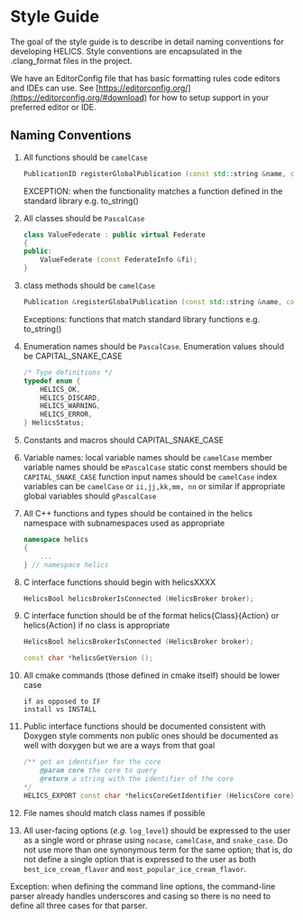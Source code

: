 # Style Guide

The goal of the style guide is to describe in detail naming conventions for
developing HELICS. Style conventions are encapsulated in the .clang_format
files in the project.

We have an EditorConfig file that has basic formatting rules code editors and
IDEs can use. See [https://editorconfig.org/](https://editorconfig.org/#download)
for how to setup support in your preferred editor or IDE.

## Naming Conventions

1. All functions should be `camelCase`

   ```cpp
   PublicationID registerGlobalPublication (const std::string &name, const std::string &type, const std::string &units = "");
   ```

   EXCEPTION: when the functionality matches a function defined in the standard library e.g. to_string()

2. All classes should be `PascalCase`

   ```cpp
   class ValueFederate : public virtual Federate
   {
   public:
       ValueFederate (const FederateInfo &fi);
   }
   ```

3. class methods should be `camelCase`

   ```cpp
   Publication &registerGlobalPublication (const std::string &name, const std::string &type, const std::string &units = "");
   ```

   Exceptions: functions that match standard library functions e.g. to_string()

4. Enumeration names should be `PascalCase`. Enumeration values should be CAPITAL_SNAKE_CASE

   ```cpp
   /* Type definitions */
   typedef enum {
       HELICS_OK,
       HELICS_DISCARD,
       HELICS_WARNING,
       HELICS_ERROR,
   } HelicsStatus;

   ```

5. Constants and macros should CAPITAL_SNAKE_CASE

6. Variable names:
   local variable names should be `camelCase`
   member variable names should be `mPascalCase`
   static const members should be `CAPITAL_SNAKE_CASE`
   function input names should be `camelCase`
   index variables can be `camelCase` or `ii,jj,kk,mm, nn` or similar if appropriate
   global variables should `gPascalCase`

7. All C++ functions and types should be contained in the helics
   namespace with subnamespaces used as appropriate

   ```cpp
   namespace helics
   {
       ...
   } // namespace helics
   ```

8. C interface functions should begin with helicsXXXX

   ```cpp
   HelicsBool helicsBrokerIsConnected (HelicsBroker broker);
   ```

9. C interface function should be of the format helics{Class}{Action}
   or helics{Action} if no class is appropriate

   ```cpp
   HelicsBool helicsBrokerIsConnected (HelicsBroker broker);

   const char *helicsGetVersion ();
   ```

10. All cmake commands (those defined in cmake itself) should be lower case

    ```text
    if as opposed to IF
    install vs INSTALL
    ```

11. Public interface functions should be documented consistent with Doxygen style comments
    non public ones should be documented as well with doxygen but we are a ways from that goal

    ```cpp
    /** get an identifier for the core
        @param core the core to query
        @return a string with the identifier of the core
    */
    HELICS_EXPORT const char *helicsCoreGetIdentifier (HelicsCore core);
    ```

12. File names should match class names if possible

13. All user-facing options (_e.g._ `log_level`) should be expressed to the user as a single word or phrase using `nocase`, `camelCase`, and `snake_case`. Do not use more than one synonymous term for the same option; that is, do not define a single option that is expressed to the user as both `best_ice_cream_flavor` and `most_popular_ice_cream_flavor`.

Exception: when defining the command line options, the command-line parser already handles underscores and casing so there is no need to define all three cases for that parser.
